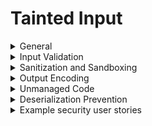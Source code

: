 # Tainted Input

<details>
  <summary> General </summary>

* Ensure input validation and output encoding have a common architecture to prevent injection attacks.
* Verify that input data is strongly typed, validated, range or length checked, and sanitized or filtered.
* Encode or escape output data for the context of the data as close to the output interpreter as possible.
</details>

<details>
  <summary> Input Validation </summary>
  
* Defend against HTTP parameter pollution attacks, particularly if the application framework makes no distinction about the source of request parameters.
* Protect against mass parameter assignment attacks and against unsafe parameter assignment.
* Validate all input using positive validation (whitelisting), including HTML form fields, REST requests, URL parameters, HTTP headers, cookies, batch files, RSS feeds, etc.).
* Strongly type structured data and validate against a defined schema including allowed characters, length and pattern.
* Allow only whitelisted destinations for URL redirects and forwards, or warn when redirecting to potentially untrusted content.
</details>

<details>
  <summary> Sanitization and Sandboxing </summary>
  
* Properly sanitize:
  * All user input.
  * All untrusted HTML input from WYSIWYG editors or similar with a vetted library or framework feature.
  * Unstructured data and enforce safety measures such as allowed characters and length.
* Avoid the use of dynamic code execution features (e.g. eval() ). When there is no alternative, sanitize or sandbox any user input being included before being executed.
* Validate or sanitize untrusted data or HTTP file metadata, such as filenames and URL input fields.
* Use whitelisting of protocols, domains, paths, and ports.
* Sanitize, disable, or sandbox user-supplied:
  * SVG scriptable content.
  * Scripting or expression template language content (e.g. Markdown, CSS or XSL stylesheets, or BBCode).
</details>

<details>
  <summary> Output Encoding </summary>
  
* Use output encoding relevant for the interpreter and context required (e.g. for HTML values, HTML attributes, JavaScript, URL Parameters, 
HTTP headers, or SMTP).
* Preserve the user's chosen character set and locale, such that any Unicode character point is valid and safely handled.
* Use context-aware output escaping.
* Use parameterized queries, ORMs, or entity frameworks for database queries.
  * Where parameterized queries cannot be used, use context-specific output encoding.
* Protect against JavaScript and JSON injection attacks:
  * For eval
  * Remote JavaScript includes
  * CSP bypasses
  * DOM XSS
  * JavaScript expression evaluation
* Protect against LDAP Injection.
* Protect against OS command injection; use:
  * Parameterized OS queries for operating system calls
  * Contextual command line output encoding
* Protect against Local File Inclusion (LFI) or Remote File Inclusion (RFI) attacks.
* Protect against XPath injection or XML injection attacks
</details>

<details>
  <summary> Unmanaged Code </summary>
  
* Use memory-safe String functionality.
* Use safe memory copy and pointer arithmetic functionality.
* Handle format strings as constant.
* Use sign, range, and input validation techniques to prevent integer overflows.
</details>

<details>
  <summary> Deserialization Prevention </summary>
  
* Encrypt and check the integrity of serialized objects.
* Use the most restrictive configuration possible.
* Disable unsafe features such as resolving external entities.
* Avoid or protect deserialization of untrusted data in both custom code and third-party libraries (e.g. JSON, XML and YAML parsers).
* Use JSON.parse to parse JSON in browsers or JavaScript-based backends. 
* Never use eval() to parse JSON.
</details>

<details>
  <summary> Example security user stories </summary>
  
* As a user, I want the application to validate all input and escape output to ensure my data is protected from injection attacks.
</details>
